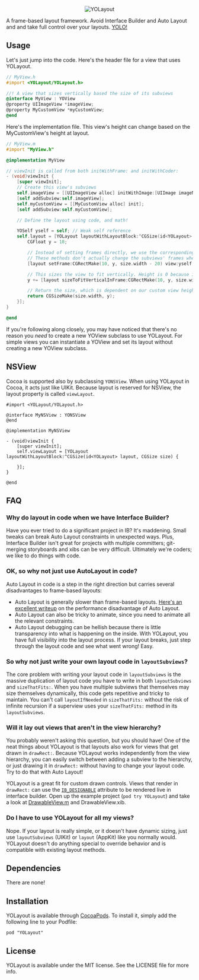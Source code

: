 <p align="center" >
  <img src="https://raw.github.com/YOLayout/YOLayout/assets/Logo.png" alt="YOLayout" title="YOLayout">
</p>

A  frame-based layout framework. Avoid Interface Builder and Auto Layout and and take full control over your layouts. [YOLO!](http://en.wikipedia.org/wiki/YOLO_%28motto%29)

## Usage

Let's just jump into the code. Here's the header file for a view that uses YOLayout.

```Objective-C
// MyView.h
#import <YOLayout/YOLayout.h>

//! A view that sizes vertically based the size of its subviews
@interface MyView : YOView
@property UIImageView *imageView;
@property MyCustomView *myCustomView;
@end
```

Here's the implementation file. This view's height can change based on the MyCustomView's height at layout.
```Objective-C
// MyView.m
#import "MyView.h"

@implementation MyView

// viewInit is called from both initWithFrame: and initWithCoder:
- (void)viewInit {
    [super viewInit];
    // Create this view's subviews
    self.imageView = [[UIImageView alloc] initWithImage:[UIImage imageNamed:@"MyImage.png"]];
    [self addSubview:self.imageView];
    self.myCustomView = [[MyCustomView alloc] init];
    [self addSubview:self.myCustomView];

    // Define the layout using code, and math!

    YOSelf yself = self; // Weak self reference
    self.layout = [YOLayout layoutWithLayoutBlock:^CGSize(id<YOLayout> layout, CGSize size) {
        CGFloat y = 10;

        // Instead of setting frames directly, we use the corresponding layout methods.
        // These methods don't actually change the subviews' frames when the view is just sizing.
        [layout setFrame:CGRectMake(10, y, size.width - 20) view:yself.imageView].size.width + 10;

        // This sizes the view to fit vertically. Height is 0 because it depends on myCustomView's content.
        y += [layout sizeToFitVerticalInFrame:CGRectMake(10, y, size.width - 20, 0) view:yself.myCustomView].size.height + 10;

        // Return the size, which is dependent on our custom view height (y)
        return CGSizeMake(size.width, y);
    }];
}

@end
```

If you're following along closely, you may have noticed that there's no reason you _need_ to create a new YOView subclass to use YOLayout. For simple views you can instantiate a YOView and set its layout without creating a new YOView subclass.

## NSView

Cocoa is supported also by subclassing `YONSView`. When using YOLayout in Cocoa, it acts just like UIKit.
Because layout is reserved for NSView, the layout property is called `viewLayout`.

```objc
#import <YOLayout/YOLayout.h>

@interface MyNSView : YONSView
@end

@implementation MyNSView

- (void)viewInit {
    [super viewInit];
    self.viewLayout = [YOLayout layoutWithLayoutBlock:^CGSize(id<YOLayout> layout, CGSize size) {
        
    }];
}

@end
```

## FAQ

### Why do layout in code when we have Interface Builder?

Have you ever tried to do a significant project in IB? It's maddening. Small tweaks can break Auto Layout constraints in unexpected ways. Plus, Interface Builder isn't great for projects with multiple committers; git-merging storyboards and xibs can be very difficult. Ultimately we're coders; we like to do things with code.

### OK, so why not just use AutoLayout in code?

Auto Layout in code is a step in the right direction but carries several disadvantages to frame-based layouts:

* Auto Layout is generally slower than frame-based layouts. [Here's an excellent writeup](http://pilky.me/36/) on the performance disadvantage of Auto Layout.
* Auto Layout can also be tricky to animate, since you need to animate all the relevant constraints.
* Auto Layout debugging can be hellish because there is little transparency into what is happening on the inside. With YOLayout, you have full visibility into the layout process. If your layout breaks, just step through the layout code and see what went wrong! Easy.

### So why not just write your own layout code in `layoutSubviews`?

The core problem with writing your layout code in `layoutSubviews` is the massive duplication of layout code you have to write in both `layoutSubviews` and `sizeThatFits:`. When you have multiple subviews that themselves may size themselves dynamically, this code gets repetitive and tricky to maintain. You can't call `layoutIfNeeded` in `sizeThatFits:` without the risk of infinite recursion if a superview uses your `sizeThatFits:` method in its `layoutSubviews`.

### Will it lay out views that aren't in the view hierarchy?

You probably weren't asking this question, but you should have! One of the neat things about YOLayout is that layouts also work for views that get drawn in `drawRect:`. Because YOLayout works independently from the view hierarchy, you can easily switch between adding a subview to the hierarchy, or just drawing it in `drawRect:` without having to change your layout code. Try to do that with Auto Layout!

YOLayout is a great fit for custom drawn controls. Views that render in `drawRect:` can use the [`IB_DESIGNABLE`](https://developer.apple.com/library/ios/recipes/xcode_help-IB_objects_media/chapters/CreatingaLiveViewofaCustomObject.html) attribute to be rendered live in interface builder. Open up the example project (`pod try YOLayout`) and take a look at [DrawableView.m](https://github.com/YOLayout/YOLayout/blob/master/YOLayoutExample/YOLayoutExample/DrawableViews/DrawableView.m) and DrawableView.xib.

### Do I have to use YOLayout for all my views?

Nope. If your layout is really simple, or it doesn't have dynamic sizing, just use `layoutSubviews` (UIKit) or `layout` (AppKit) like you normally would. YOLayout doesn't do anything special to override behavior and is compatible with existing layout methods.

## Dependencies

There are none!

## Installation

YOLayout is available through [CocoaPods](http://cocoapods.org). To install
it, simply add the following line to your Podfile:

    pod "YOLayout"

## License

YOLayout is available under the MIT license. See the LICENSE file for more info.
